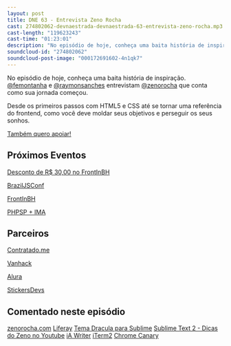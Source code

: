 ```yaml
---
layout: post
title: DNE 63 - Entrevista Zeno Rocha
cast: 274802062-devnaestrada-devnaestrada-63-entrevista-zeno-rocha.mp3
cast-length: "119623243"
cast-time: "01:23:01"
description: "No episódio de hoje, conheça uma baita história de inspiração. @femontanha e @raymonsanches entrevistam @zenorocha que conta como sua jornada começou."
soundcloud-id: "274802062"
soundcloud-post-image: "000172691602-4n1qk7"
---
```


No episódio de hoje, conheça uma baita história de inspiração. [@femontanha](http://twitter.com/femontanha) e [@raymonsanches](http://twitter.com/raymonsanches) entrevistam [@zenorocha](http://twitter.com/zenorocha) que conta como sua jornada começou.

Desde os primeiros passos com HTML5 e CSS até se tornar uma referência do frontend, como você deve moldar seus objetivos e perseguir os seus sonhos.

<a href="http://www.apoia.se/devnaestrada" class="btn">
  Também quero apoiar!
</a>

<h2>Próximos Eventos</h2>

[Desconto de R$ 30,00 no FrontInBH](https://www.facebook.com/FrontInBH/posts/1213434982013483)

[BrazilJSConf](https://braziljs.org/conf)

[FrontInBH](http://frontinbh.com.br/)

[PHPSP + IMA](http://phpspima.com.br/)

<h2>Parceiros</h2>

[Contratado.me](https://contratado.me)

[Vanhack](https://www.vanhack.com/)

[Alura](https://www.alura.com.br/)

[StickersDevs](https://www.stickersdevs.com.br/)

<h2>Comentado neste episódio</h2>

[zenorocha.com](http://zenorocha.com)
[Liferay](https://www.liferay.com/)
[Tema Dracula para Sublime](https://zenorocha.com/dracula-theme/)
[Sublime Text 2 - Dicas do Zeno no Youtube](https://www.youtube.com/watch?v=Ms3Vsz7Jc3A)
[iA Writer](https://ia.net/writer)
[iTerm2](https://www.iterm2.com/)
[Chrome Canary](https://www.google.com.br/chrome/browser/canary.html)

